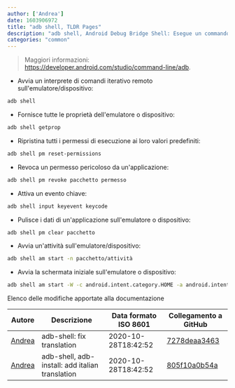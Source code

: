 ```yaml
---
author: ['Andrea']
date: 1603906972
title: "adb shell, TLDR Pages"
description: "adb shell, Android Debug Bridge Shell: Esegue un commando remoto sull'emulatore o dispositivo Android connesso."
categories: "common"
---
```

> Maggiori informazioni: <https://developer.android.com/studio/command-line/adb>.

- Avvia un interprete di comandi iterativo remoto sull'emulatore/dispositivo:

```bash
adb shell
```

- Fornisce tutte le proprietà dell'emulatore o dispositivo:

```bash
adb shell getprop
```

- Ripristina tutti i permessi di esecuzione ai loro valori predefiniti:

```bash
adb shell pm reset-permissions
```

- Revoca un permesso pericoloso da un'applicazione:

```bash
adb shell pm revoke pacchetto permesso
```

- Attiva un evento chiave:

```bash
adb shell input keyevent keycode
```

- Pulisce i dati di un'applicazione sull'emulatore o dispositivo:

```bash
adb shell pm clear pacchetto
```

- Avvia un'attività sull'emulatore/dispositivo:

```bash
adb shell am start -n pacchetto/attività
```

- Avvia la schermata iniziale sull'emulatore o dispositivo:

```bash
adb shell am start -W -c android.intent.category.HOME -a android.intent.action.MAIN
```
Elenco delle modifiche apportate alla documentazione


Autore | Descrizione | Data formato ISO 8601 | Collegamento a GitHub
------|-----|-----|-----
[Andrea](mailto:agnophi@gmail.com) | adb-shell: fix translation | 2020-10-28T18:42:52 | [7278deaa3463](https://github.com/tldr-pages/tldr/commit/7278deaa3463b1676a732327f0b90e9034220f01)
[Andrea](mailto:agnophi@gmail.com) | adb-shell, adb-install: add italian translation | 2020-10-28T18:42:52 | [805f10a0b54a](https://github.com/tldr-pages/tldr/commit/805f10a0b54a6814ecd1fb5501ed4f971df44e6a)

